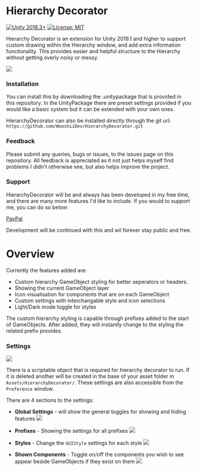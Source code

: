 # Hierarchy Decorator
[![Unity 2018.3+](https://img.shields.io/badge/unity-2019.1%2B-blue.svg)](https://unity3d.com/get-unity/download)
[![License: MIT](https://img.shields.io/badge/License-MIT-brightgreen.svg)](https://github.com/WooshiiDev/HierarchyDecorator/blob/master/LICENSE)

Hierarchy Decorator is an extension for Unity 2019.1 and higher to support custom drawing within the Hierarchy window, and add extra information functionality. This provides easier and helpful structure to the Hierarchy without getting overly noisy or messy. 

![](https://i.imgur.com/ohTbb0t.gif)

### Installation

You can install this by downloading the .unitypackage that is provided in this repository. In the UnityPackage there are preset settings provided if you would like a basic system but it can be extended with your own ones.

HierarchyDecorator can also be installed directly through the git url:
`https://github.com/WooshiiDev/HierarchyDecorator.git`

### Feedback
Please submit any queries, bugs or issues, to the issues page on this repository. All feedback is appreciated as it not just helps myself find problems I didn't otherwise see, but also helps improve the project. 

### Support
HierarchyDecorator will be and always has been developed in my free time, and there are many more features I'd like to include. If you would to support me, you can do so below:

[PayPal](https://paypal.me/Wooshii?locale.x=en_GB)

Development will be continued with this and wil forever stay public and free.

# Overview 
Currently the features added are:

 - Custom hierarchy GameObject styling for better seperators or headers. 
 - Showing the current GameObject layer
 - Icon visualisation for components that are on each GameObject 
 - Custom settings with interchangable style and icon selections
 - Light/Dark mode toggle for styles
 
The custom hierarchy styling is capable through prefixes added to the start of GameObjects. After added, they will instantly change to the styling the related prefix provides.

### Settings
![](https://i.imgur.com/E36wayq.png)

There is a scriptable object that is required for hierarchy decorator to run. If it is deleted another will be created in the base of your asset folder in `Assets/HierarchyDecorator/`. These settings are also accessible from the `Preference` window.

There are 4 sections to the settings:

 - **Global Settings** - will show the general toggles for showing and hiding features ![](https://i.imgur.com/TKMe0kO.png)
 
 - **Prefixes** - Showing the settings for all prefixes ![](https://i.imgur.com/GSiP5so.png)
 
 - **Styles** - Change the `GUIStyle` settings for each style ![](https://i.imgur.com/JqPw9Hx.png)
 
 - **Shown Components** - Toggle on/off the components you wish to see appear beside GameObjects if they exist on them 
![](https://i.imgur.com/QRMhsGU.png)

